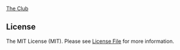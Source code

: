 [The Club](https://xxclubs.com/)

## License

The MIT License (MIT). Please see [License File](LICENSE.md) for more information.
